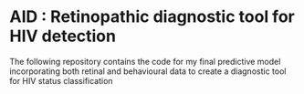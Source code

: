 # AID : Retinopathic diagnostic tool for HIV detection

The following repository contains the code for my final predictive model incorporating both retinal and behavioural data to create a diagnostic tool for HIV status classification
